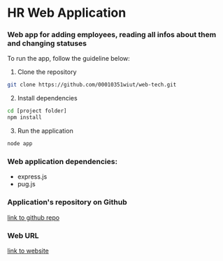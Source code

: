 # HR Web Application

### Web app for adding employees, reading all infos about them and changing statuses

To run the app, follow the guideline below:

1. Clone the repository

```bash
git clone https://github.com/00010351wiut/web-tech.git
```

2. Install dependencies

```bash
cd [project folder]
npm install
```

3. Run the application

```bash
node app
```

### Web application dependencies:

- express.js
- pug.js

### Application's repository on Github

[link to github repo](https://github.com/00010351wiut/web-tech.git)

### Web URL

[link to website](https://10351hr.glitch.me/)
